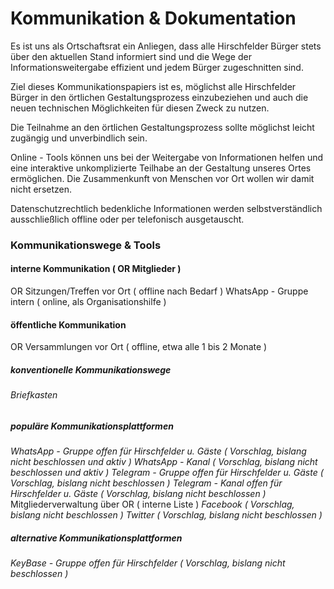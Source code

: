 # Kommunikation & Dokumentation
Es ist uns als Ortschaftsrat ein Anliegen, dass alle Hirschfelder Bürger stets über den aktuellen Stand informiert sind und die Wege der Informationsweitergabe effizient und jedem Bürger zugeschnitten sind. 

Ziel dieses Kommunikationspapiers ist es, möglichst alle Hirschfelder Bürger in den örtlichen Gestaltungsprozess einzubeziehen und auch die neuen technischen Möglichkeiten für diesen Zweck zu nutzen.

Die Teilnahme an den örtlichen Gestaltungsprozess sollte möglichst leicht zugängig und unverbindlich sein.  

Online - Tools können uns bei der Weitergabe von Informationen helfen und eine interaktive unkomplizierte Teilhabe an der Gestaltung unseres Ortes ermöglichen.  Die  Zusammenkunft von Menschen vor Ort wollen wir damit nicht ersetzen.

Datenschutzrechtlich bedenkliche Informationen werden selbstverständlich ausschließlich offline oder per telefonisch ausgetauscht.

### Kommunikationswege & Tools

#### interne Kommunikation ( OR Mitglieder )
OR Sitzungen/Treffen vor Ort ( offline nach Bedarf )
WhatsApp - Gruppe intern ( online, als Organisationshilfe )

#### öffentliche Kommunikation
OR Versammlungen  vor Ort ( offline, etwa alle 1 bis 2 Monate ) 

##### konventionelle Kommunikationswege
###### Briefkasten

##### populäre Kommunikationsplattformen
*WhatsApp - Gruppe offen für Hirschfelder u. Gäste ( Vorschlag, bislang nicht beschlossen und aktiv )*
*WhatsApp - Kanal ( Vorschlag, bislang nicht beschlossen und aktiv )*
*Telegram - Gruppe offen für Hirschfelder u. Gäste ( Vorschlag, bislang nicht beschlossen )*
*Telegram - Kanal offen für Hirschfelder u. Gäste ( Vorschlag, bislang nicht beschlossen )*
Mitgliederverwaltung über OR ( interne Liste ) 
*Facebook ( Vorschlag, bislang nicht beschlossen )*
*Twitter ( Vorschlag, bislang nicht beschlossen )*
##### alternative Kommunikationsplattformen
*KeyBase - Gruppe offen für Hirschfelder ( Vorschlag, bislang nicht beschlossen )*
<!--stackedit_data:
eyJoaXN0b3J5IjpbLTE3NTI0MDgxMzcsNzU2ODI5OTcyLDE4MT
UwNTI4MDEsLTEzOTQxMjA1NjUsLTMzMjQ1NTM2M119
-->
